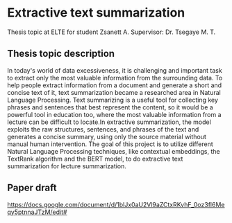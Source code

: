 # Extractive text summarization

Thesis topic at ELTE for student Zsanett A.
Supervisor: Dr. Tsegaye M. T.

## Thesis topic description

In today's world of data excessiveness, it is challenging and important task to extract only the most valuable information from the surrounding data. To help people
extract information from a document and generate a short and concise text of it, text summarization became a researched area in Natural Language Processing. Text
summarizing is a useful tool for collecting key phrases and sentences that best represent the content, so it would be a powerful tool in education too, where the most
valuable information from a lecture can be difficult to locate.In extractive summarization, the model exploits the raw structures, sentences, and phrases of the text and
generates a concise summary, using only the source material without manual human intervention. The goal of this project is to utilize different Natural Language
Processing techniques, like contextual embeddings, the TextRank algorithm and the BERT model, to do extractive text summarization for lecture summarization.

## Paper draft

https://docs.google.com/document/d/1blJx0aU2Vl9aZCtxRKvhF_0oz3fl6Meqy5ptnnaJTzM/edit#
